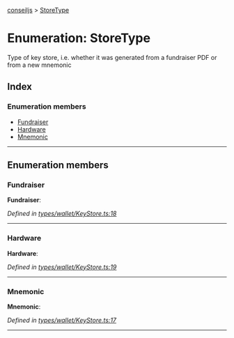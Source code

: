 [conseiljs](../README.md) > [StoreType](../enums/storetype.md)

# Enumeration: StoreType

Type of key store, i.e. whether it was generated from a fundraiser PDF or from a new mnemonic

## Index

### Enumeration members

* [Fundraiser](storetype.md#fundraiser)
* [Hardware](storetype.md#hardware)
* [Mnemonic](storetype.md#mnemonic)

---

## Enumeration members

<a id="fundraiser"></a>

###  Fundraiser

**Fundraiser**: 

*Defined in [types/wallet/KeyStore.ts:18](https://github.com/Cryptonomic/ConseilJS/blob/e4b4aa7/src/types/wallet/KeyStore.ts#L18)*

___
<a id="hardware"></a>

###  Hardware

**Hardware**: 

*Defined in [types/wallet/KeyStore.ts:19](https://github.com/Cryptonomic/ConseilJS/blob/e4b4aa7/src/types/wallet/KeyStore.ts#L19)*

___
<a id="mnemonic"></a>

###  Mnemonic

**Mnemonic**: 

*Defined in [types/wallet/KeyStore.ts:17](https://github.com/Cryptonomic/ConseilJS/blob/e4b4aa7/src/types/wallet/KeyStore.ts#L17)*

___


